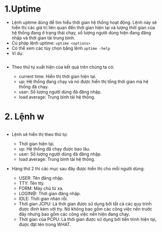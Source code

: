 # 1.Uptime

- Lệnh uptime dùng để tìm hiểu thời gian hệ thống hoạt động. Lệnh này sẽ hiển thị các giá trị liên quan đến thời gian hiện tại và lượng thời gian của hệ thống đang ở trạng thái chạy, số lượng người dùng hiện đang đăng nhập và thời gian tải trung bình.
- Cú pháp lệnh uptime: `uptime <options>`
- Có thể xem các tùy chọn bằng lệnh `uptime -help`
- Ví dụ:

<img src="">

- Theo thứ tự xuất hiện của kết quả trên chúng ta có:
<ul>
  <ul>
    <li> current time: Hiển thị thời gian hiện tại.
    <li> up: Hệ thống đang chạy và nó được hiển thị tổng thời gian mà hệ thống đã chạy.
    <li> user: Số lượng người dùng đã đăng nhập.
    <li> load average: Trung bình tải hệ thống.
  </ul>
</ul>

# 2. Lệnh w

<img src="">

- Lệnh sẽ hiển thị theo thứ tự:

<ul>
  <ul>
    <li> Thời gian hiện tại.
    <li> up: Hệ thống đã chạy được bao lâu.
    <li> user: Số lượng người dùng đã đăng nhập.
    <li> load average: Trung bình tải hệ thống.
  </ul>
</ul>

- Hàng thứ 2 thì các mục sau đây được hiển thị cho mỗi người dùng:

<ul>
  <ul>
    <li> USER: Tên đăng nhập.
    <li> TTY: Tên tty.
    <li> FORM: Máy chủ từ xa.
    <li> LOGIN@: Thời gian đăng nhập.
    <li> IDLE: Thời gian nhàn rỗi.
    <li> Thời gian JCPU: Là thời gian được sử dụng bởi tất cả các quy trình được đính kèm với tty. Nó không bao gồm các công việc nền trước đây nhưng bao gồm các công việc nền hiện đang chạy.
    <li> Thời gian của PCPU: Là thời gian được sử dụng bởi tiến trình hiện tại, được đặt tên trong WHAT.
  </ul>
</ul>

